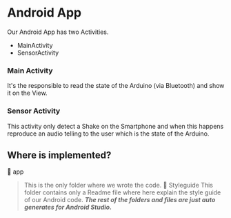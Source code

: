 # Android App

Our Android App has two Activities.
- MainActivity
- SensorActivity

### Main Activity
It's the responsible to read the state of the Arduino (via Bluetooth) and show it on the View.

### Sensor Activity
This activity only detect a Shake on the Smartphone and when this happens reproduce an audio telling to the user which is the state of the Arduino.

## Where is implemented?
📁 app
> This is the only folder where we wrote the code.
📁 Styleguide
> This folder contains only a Readme file where here explain the style guide of our Android code.
***The rest of the folders and files are just auto generates for Android Studio.***